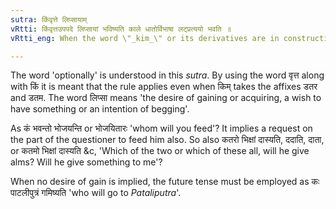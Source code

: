 ```yaml
---
sutra: किंवृत्ते लिप्सायाम्
vRtti: किंवृत्तउपपदे लिप्सायां भविष्यति काले धातोर्विभाषा लट्प्रत्ययो भवति ॥
vRtti_eng: When the word \"_kim_\" or its derivatives are in construction with the verb, the affix \"_Lat_\" is employed optionally after a root, in denoting future time, provided that the sentence expresses a desire of gaining on the part of the speaker.

---
```

The word 'optionally' is understood in this _sutra_. By using the word वृत्त along with किं it is meant that the rule applies even when किम् takes the affixes डतर and डतम. The word लिप्सा means 'the desire of gaining or acquiring, a wish to have something or an intention of begging'.

As कं भवन्तो भोजयन्ति or भोजयितारः 'whom will you feed'? It implies a request on the part of the questioner to feed him also. So also कतरो भिक्षां दास्यति, ददाति, दाता, or कतमो भिक्षां दास्यति &c, 'Which of the two or which of these all, will he give alms? Will he give something to me'?

When no desire of gain is implied, the future tense must be employed as कः पाटलीपुत्रं गमिष्यति 'who will go to _Pataliputra_'.